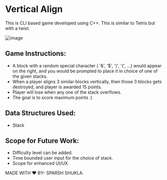 # Vertical Align
This is CLI based game developed using C++. This is similar to Tetris but with a twist.

![image](https://github.com/hsraps/vertical-3-align/blob/master/Game.png)


## Game Instructions:
* A block with a random special character ( '&', '$', ')', '(', ...) would appear on the right, and you would be prompted to place it in choice of one of the given stacks.
* When a player aligns 3 similar blocks vertically, then those 3 blocks gets destroyed, and player is awarded 15 points.
* Player will lose when any one of the stack overflows.
* The goal is to score maximum points :)

## Data Structures Used:
* Stack

## Scope for Future Work:
* Difficulty level can be added.
* Time bounded user input for the choice of stack.
* Scope for enhanced UI/UX.

MADE WITH :heart: BY- SPARSH SHUKLA.

